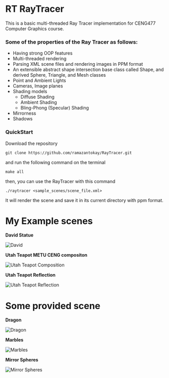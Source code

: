 # RT RayTracer

This is a basic multi-threaded Ray Tracer implementation for CENG477 Computer Graphics course.

### Some of the properties of the Ray Tracer as follows:
	
<ul>  
  <li>Having strong OOP features</li>
  <li>Multi-threaded rendering </li>
	<li>Parsing XML scene files and rendering images in PPM format</li>
	<li>An extensible abstract shape intersection base class called Shape, and derived Sphere, Triangle, and Mesh classes</li>
	<li>Point and Ambient Lights</li>
	<li>Cameras, Image planes</li>
	<li>Shading models
    <ul>
      <li>Diffuse Shading</li>
      <li>Ambient Shading</li>
      <li>Bling-Phong (Specular) Shading</li>
     </ul>
   </li>
	<li>Mirrorness</li>
	<li>Shadows</li>
</ul>

### QuickStart

Download the repository

``` 
git clone https://github.com/ramazantokay/RayTracer.git
```
and run the following command on the terminal
```
make all
```
then, you can use the RayTracer with this command

```
./raytracer <sample_scenes/scene_file.xml>
```
It will render the scene and save it in its current directory with ppm format.

# My Example scenes

**David Statue**

![David](/assets/david.png)

**Utah Teapot METU CENG compositon**

![Utah Teapot Composition](/assets/UtahTeapotMugCENG.png)

**Utah Teapot Reflection**

![Utah Teapot Reflection](/assets/UtahTeapotReflection.png)

# Some provided scene 

**Dragon**

![Dragon](/assets/dragon_lowres.png)

**Marbles**

![Marbles](/assets/marbles.png)

**Mirror Spheres**

![Mirror Spheres](/assets/mirror_spheres.png)
